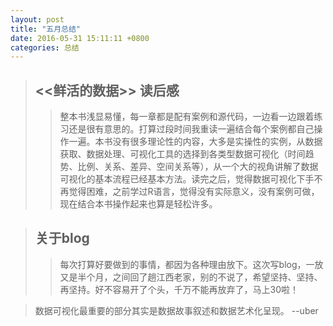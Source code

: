```yaml
---
layout: post
title: "五月总结"
date: 2016-05-31 15:11:11 +0800
categories: 总结
---
```


> ## <<鲜活的数据>> 读后感
> > 整本书浅显易懂，每一章都是配有案例和源代码，一边看一边跟着练习还是很有意思的。打算过段时间我重读一遍结合每个案例都自己操作一遍。本书没有很多理论性的内容，大多是实操性的实例，从数据获取、数据处理、可视化工具的选择到各类型数据可视化（时间趋势、比例、关系、差异、空间关系等），从一个大的视角讲解了数据可视化的基本流程已经基本方法。读完之后，觉得数据可视化下手不再觉得困难，之前学过R语言，觉得没有实际意义，没有案例可做，现在结合本书操作起来也算是轻松许多。

> ## 关于blog
> > 每次打算好要做到的事情，都因为各种理由放下。这次写blog，一放又是半个月，之间回了趟江西老家，别的不说了，希望坚持、坚持、再坚持。好不容易开了个头，千万不能再放弃了，马上30啦！

> 数据可视化最重要的部分其实是数据故事叙述和数据艺术化呈现。 --uber
